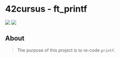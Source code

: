 # 42cursus - ft_printf

![](https://github.com/hanshazairi/42-ft_printf/workflows/norminette/badge.svg)
![](https://img.shields.io/tokei/lines/github/hanshazairi/42-ft_printf?style=plastic?color=blue)

## About

>The purpose of this project is to re-code `printf`.
